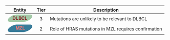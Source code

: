 |Entity|Tier|Description              |
|:----:|:----:|------------------------------|
|![DLBCL](images/icons/DLBCL_tier3.png) | 3 | Mutations are unlikely to be relevant to DLBCL|
|![MZL](images/icons/MZL_tier2.png) | 2 | Role of HRAS mutations in MZL requires confirmation|
